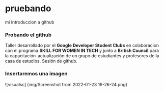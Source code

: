 # pruebando
mi introduccion a github

### Probando el github

Taller desarrollado por el **Google Developer Student Clubs** en colaboracion con el programa **SKILL FOR WOMEN IN TECH** y junto a **British Council** para la capacitación-actualización de un grupo de estudiantes y profesores de la casa de estudios. 
Sesión de github.

### Insertaremos una imagen

![visualsc] (img/Screenshot from 2022-01-23 19-26-24.png)
